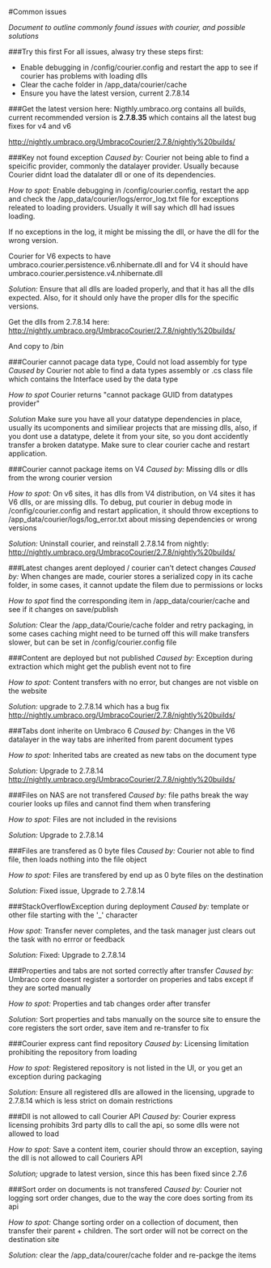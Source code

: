 #Common issues

_Document to outline commonly found issues with courier, and possible solutions_

###Try this first
For all issues, alwasy try these steps first:
- Enable debugging in /config/courier.config and restart the app to see if courier has problems with loading dlls
- Clear the cache folder in /app_data/courier/cache
- Ensure you have the latest version, current 2.7.8.14

###Get the latest version here:
Nigthly.umbraco.org contains all builds, current recommended version is **2.7.8.35** which contains all the latest 
bug fixes for v4 and v6

http://nightly.umbraco.org/UmbracoCourier/2.7.8/nightly%20builds/

###Key not found exception
*Caused by:* Courier not being able to find a speicific provider, commonly the datalayer provider. Usually because Courier
didnt load the datalater dll or one of its dependencies. 

*How to spot:* Enable debugging in /config/courier.config, restart the app and check the 
/app_data/courier/logs/error_log.txt file for exceptions releated to loading providers. Usually it will say which dll 
had issues loading. 

If no exceptions in the log, it might be missing the dll, or have the dll for the wrong version.

Courier for V6 expects to have umbraco.courier.persistence.v6.nhibernate.dll and for V4 it should have 
umbraco.courier.persistence.v4.nhibernate.dll

*Solution:* Ensure that all dlls are loaded properly, and that it has all the dlls expected. Also, for it should only have
the proper dlls for the specific versions. 

Get the dlls from 2.7.8.14 here: 
http://nightly.umbraco.org/UmbracoCourier/2.7.8/nightly%20builds/

And copy to /bin

###Courier cannot pacage data type, Could not load assembly for type
*Caused by* Courier not able to find a data types assembly or .cs class file which contains the Interface used
by the data type

*How to spot* Courier returns "cannot package GUID from datatypes provider" 

*Solution* Make sure you have all your datatype dependencies in place, usually its ucomponents and similiear projects
that are missing dlls, also, if you dont use a datatype, delete it from your site, so you dont accidently 
transfer a broken datatype. Make sure to clear courier cache and restart application.


###Courier cannot package items on V4
*Caused by:* Missing dlls or dlls from the wrong courier version

*How to spot:* On v6 sites, it has dlls from V4 distribution, on V4 sites it has V6 dlls, or are missing dlls. To debug,
put courier in debug mode in /config/courier.config and restart application, it should throw exceptions to 
/app_data/courier/logs/log_error.txt about missing dependencies or wrong versions

*Solution:* Uninstall courier, and reinstall 2.7.8.14 from nightly:
http://nightly.umbraco.org/UmbracoCourier/2.7.8/nightly%20builds/

###Latest changes arent deployed / courier can't detect changes
*Caused by:* When changes are made, courier stores a serialized copy in its cache folder, in some cases, it cannot update
the filem due to permissions or locks

*How to spot* find the corresponding item in /app_data/courier/cache and see if it changes on save/publish

*Solution:* Clear the /app_data/Courie/cache folder and retry packaging, in some cases caching might need to be turned off
this will make transfers slower, but can be set in /config/courier.config file


###Content are deployed but not published
*Caused by:* Exception during extraction which might get the publish event not to fire

*How to spot:* Content transfers with no error, but changes are not visble on the website

*Solution:* upgrade to 2.7.8.14 which has a bug fix
http://nightly.umbraco.org/UmbracoCourier/2.7.8/nightly%20builds/

###Tabs dont inherite on Umbraco 6
*Caused by:* Changes in the V6 datalayer in the way tabs are inherited from parent document types

*How to spot:* Inherited tabs are created as new tabs on the document type

*Solution:* Upgrade to 2.7.8.14
http://nightly.umbraco.org/UmbracoCourier/2.7.8/nightly%20builds/

###Files on NAS are not transfered
*Caused by:* file paths break the way courier looks up files and cannot find them when transfering

*How to spot:* Files are not included in the revisions

*Solution:* Upgrade to 2.7.8.14

###Files are transfered as 0 byte files
*Caused by:* Courier not able to find file, then loads nothing into the file object

*How to spot:* Files are transfered by end up as 0 byte files on the destination

*Solution:* Fixed issue, Upgrade to 2.7.8.14

###StackOverflowException during deployment
*Caused by:* template or other file starting with the '_' character

*How spot:* Transfer never completes, and the task manager just clears out the task with no errror or feedback

*Solution:* Fixed: Upgrade to 2.7.8.14 


###Properties and tabs are not sorted correctly after transfer
*Caused by:* Umbraco core doesnt register a sortorder on properies and tabs except if they are sorted manually

*How to spot:* Properties and tab changes order after transfer

*Solution:* Sort properties and tabs manually on the source site to ensure the core registers the sort order,
save item and re-transfer to fix


###Courier express cant find repository
*Caused by:* Licensing limitation prohibiting the repository from loading

*How to spot:* Registered repository is not listed in the UI, or you get an exception during packaging

*Solution:* Ensure all registered dlls are allowed in the licensing, upgrade to 2.7.8.14 which is less strict on domain 
restrictions

###Dll is not allowed to call Courier API
*Caused by:* Courier express licensing prohibits 3rd party dlls to call the api, so some dlls were not allowed to 
load

*How to spot:* Save a content item, courier should throw an exception, saying the dll is not allowed to call Couriers
API

*Solution;* upgrade to latest version, since this has been fixed since 2.7.6

###Sort order on documents is not transfered
*Caused by:* Courier not logging sort order changes, due to the way the core does sorting from its api

*How to spot:* Change sorting order on a collection of document, then transfer their parent + children. The sort order will not 
be correct on the destination site

*Solution:* clear the /app_data/courer/cache folder and re-packge the items



